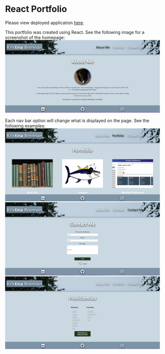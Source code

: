 # React Portfolio
Please view deployed application [here](https://thetinaest.github.io/react-portfolio/).

This portfolio was created using React. See the following image for a screenshot of the homepage:
![Screenshot](/src/assets/screenshot.PNG)

Each nav bar option will change what is displayed on the page. See the following examples:
![Screenshot](/src/assets/portfolio.PNG)
![Screenshot](/src/assets/contact.PNG)
![Screenshot](/src/assets/resume.PNG)